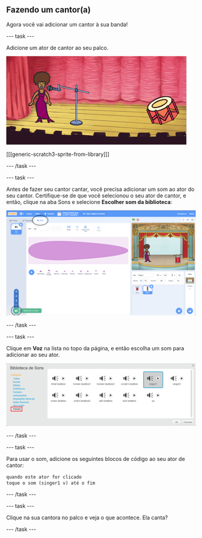 ## Fazendo um cantor(a)

Agora você vai adicionar um cantor à sua banda!

--- task ---

Adicione um ator de cantor ao seu palco.

![captura de tela](images/band-singer-mic.png)

[[[generic-scratch3-sprite-from-library]]]

--- /task ---

--- task ---

Antes de fazer seu cantor cantar, você precisa adicionar um som ao ator do seu cantor. Certifique-se de que você selecionou o seu ator de cantor, e então, clique na aba Sons e selecione **Escolher som da biblioteca**:

![captura de tela](images/band-import-sound-annotated.png)

--- /task ---

--- task ---

Clique em **Voz** na lista no topo da página, e então escolha um som para adicionar ao seu ator.

![captura de tela](images/band-choose-sound.png)

--- /task ---

--- task ---

Para usar o som, adicione os seguintes blocos de código ao seu ator de cantor:

```blocks3
quando este ator for clicado
toque o som (singer1 v) até o fim
```

--- /task ---

--- task ---

Clique na sua cantora no palco e veja o que acontece. Ela canta?

--- /task ---